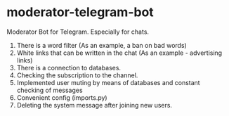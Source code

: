 # moderator-telegram-bot
Moderator Bot for Telegram. Especially for chats.  
1. There is a word filter (As an example, a ban on bad words) 
2. White links that can be written in the chat (As an example - advertising links) 
3. There is a connection to databases. 
4. Checking the subscription to the channel. 
5. Implemented user muting by means of databases and constant checking of messages 
6. Convenient config (imports.py) 
7. Deleting the system message after joining new users.
